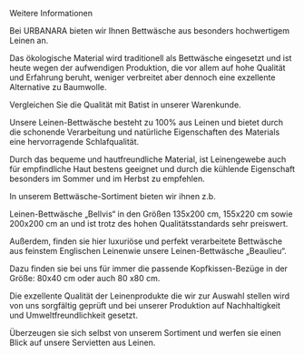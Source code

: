Weitere Informationen

Bei URBANARA bieten wir Ihnen Bettwäsche aus besonders hochwertigem Leinen an.

Das ökologische Material wird traditionell als Bettwäsche eingesetzt und ist heute wegen der aufwendigen Produktion, die vor allem auf hohe Qualität und Erfahrung beruht, weniger verbreitet aber dennoch eine exzellente Alternative zu Baumwolle.

Vergleichen Sie die Qualität mit Batist in unserer Warenkunde.

Unsere Leinen-Bettwäsche besteht zu 100% aus Leinen und bietet durch die schonende Verarbeitung und natürliche Eigenschaften des Materials eine hervorragende Schlafqualität.

Durch das bequeme und hautfreundliche Material, ist Leinengewebe auch für empfindliche Haut bestens geeignet und durch die kühlende Eigenschaft besonders im Sommer und im Herbst zu empfehlen.

In unserem Bettwäsche-Sortiment bieten wir ihnen z.b.

Leinen-Bettwäsche „Bellvis“ in den Größen 135x200 cm, 155x220 cm sowie 200x200 cm an und ist trotz des hohen Qualitätsstandards sehr preiswert.

Außerdem, finden sie hier luxuriöse und perfekt verarbeitete Bettwäsche aus feinstem Englischen Leinenwie unsere Leinen-Bettwäsche „Beaulieu“.

Dazu finden sie bei uns für immer die passende Kopfkissen-Bezüge in der Größe: 80x40 cm oder auch 80 x80 cm.

Die exzellente Qualität der Leinenprodukte die wir zur Auswahl stellen wird von uns sorgfältig geprüft und bei unserer Produktion auf Nachhaltigkeit und Umweltfreundlichkeit gesetzt.

Überzeugen sie sich selbst von unserem Sortiment und werfen sie einen Blick auf unsere Servietten aus Leinen.
